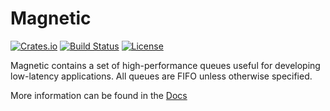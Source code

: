 # Magnetic

[![Crates.io](https://img.shields.io/crates/v/magnetic)](https://crates.io/crates/magnetic)
[![Build Status](https://app.travis-ci.com/johnshaw/magnetic.svg?branch=master)](https://app.travis-ci.com/johnshaw/magnetic)
[![License](https://img.shields.io/crates/l/magnetic)](https://github.com/johnshaw/magnetic/blob/master/LICENSE)

Magnetic contains a set of high-performance queues useful for developing low-latency applications.
All queues are FIFO unless otherwise specified.

More information can be found in the [Docs](https://docs.rs/magnetic)